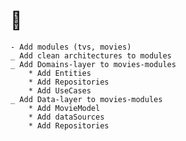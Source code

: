 # 🍥

    - Add modules (tvs, movies)
    _ Add clean architectures to modules
    _ Add Domains-layer to movies-modules
        * Add Entities
        * Add Repositories
        * Add UseCases
    _ Add Data-layer to movies-modules
        * Add MovieModel
        * Add dataSources
        * Add Repositories
